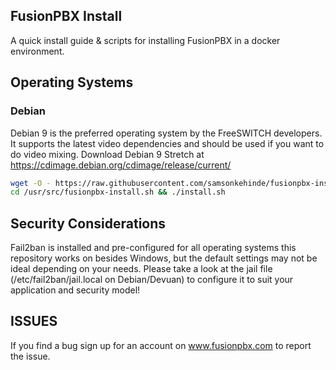 
FusionPBX Install
--------------------------------------
A quick install guide & scripts for installing FusionPBX in a docker environment.

## Operating Systems
### Debian
Debian 9 is the preferred operating system by the FreeSWITCH developers. It supports the latest video dependencies and should be used if you want to do video mixing. Download Debian 9 Stretch at https://cdimage.debian.org/cdimage/release/current/

```sh
wget -O - https://raw.githubusercontent.com/samsonkehinde/fusionpbx-install.sh/docker/pre-install.sh | sh;
cd /usr/src/fusionpbx-install.sh && ./install.sh
```

## Security Considerations
Fail2ban is installed and pre-configured for all operating systems this repository works on besides Windows, but the default settings may not be ideal depending on your needs. Please take a look at the jail file (/etc/fail2ban/jail.local on Debian/Devuan) to configure it to suit your application and security model!

## ISSUES
If you find a bug sign up for an account on www.fusionpbx.com to report the issue.
